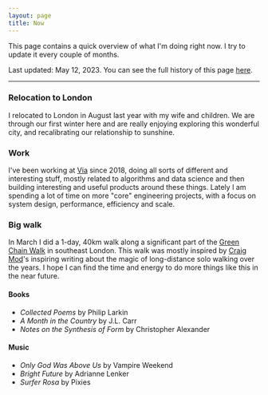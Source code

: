 ```yaml
---
layout: page
title: Now
---
```


This page contains a quick overview of what I'm doing right now. I try to update it every couple of months. 

Last updated: May 12, 2023. You can see the full history of this page [here](https://github.com/clintonboys/clintonboys.github.io/commits/master/now/index.md). 

---

### Relocation to London

I relocated to London in August last year with my wife and children. We are through our first winter here and are really enjoying exploring this wonderful city, and recalibrating our relationship to sunshine.

### Work

I've been working at [Via](http://ridewithvia.com) since 2018, doing all sorts of different and interesting stuff, mostly related to algorithms and data science and then building interesting and useful products around these things. Lately I am spending a lot of time on more "core" engineering projects, with a focus on system design, performance, efficiency and scale. 

### Big walk

In March I did a 1-day, 40km walk along a significant part of the [Green Chain Walk](https://tfl.gov.uk/modes/walking/green-chain-walk) in southeast London. This walk was mostly inspired by [Craig Mod](https://www.craigmod.com)'s inspiring writing about the magic of long-distance solo walking over the years. I hope I can find the time and energy to do more things like this in the near future.

#### Books

- *Collected Poems* by Philip Larkin
- *A Month in the Country* by J.L. Carr
- *Notes on the Synthesis of Form* by Christopher Alexander

#### Music

- *Only God Was Above Us* by Vampire Weekend
- *Bright Future* by Adrianne Lenker
- *Surfer Rosa* by Pixies

